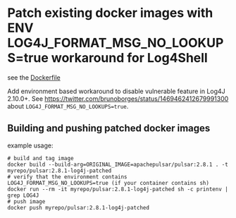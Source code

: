 # Patch existing docker images with ENV LOG4J_FORMAT_MSG_NO_LOOKUPS=true workaround for Log4Shell

see the [Dockerfile](Dockerfile)

Add environment based workaround to disable vulnerable feature in Log4J 2.10.0+.
See https://twitter.com/brunoborges/status/1469462412679991300 about `LOG4J_FORMAT_MSG_NO_LOOKUPS=true`.

## Building and pushing patched docker images

example usage:
```
# build and tag image
docker build --build-arg=ORIGINAL_IMAGE=apachepulsar/pulsar:2.8.1 . -t myrepo/pulsar:2.8.1-log4j-patched
# verify that the environment contains LOG4J_FORMAT_MSG_NO_LOOKUPS=true (if your container contains sh)
docker run --rm -it myrepo/pulsar:2.8.1-log4j-patched sh -c printenv | grep LOG4J
# push image
docker push myrepo/pulsar:2.8.1-log4j-patched
```
